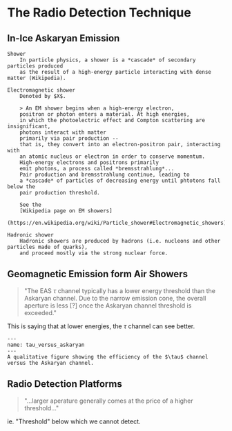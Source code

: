 # The Radio Detection Technique

## In-Ice Askaryan Emission

```{glossary}
Shower
    In particle physics, a shower is a *cascade* of secondary particles produced
    as the result of a high-energy particle interacting with dense matter (Wikipedia).

Electromagnetic shower
    Denoted by $X$.

    > An EM shower begins when a high-energy electron, 
    positron or photon enters a material. At high energies,
    in which the photoelectric effect and Compton scattering are insignificant,
    photons interact with matter
    primarily via pair production -- 
    that is, they convert into an electron-positron pair, interacting with
    an atomic nucleus or electron in order to conserve momentum. 
    High-energy electrons and positrons primarily
    emit photons, a process called *bremsstrahlung*...
    Pair production and bremsstrahlung continue, leading to
    a *cascade* of particles of decreasing energy until phtotons fall below the 
    pair production threshold.

    See the 
    [Wikipedia page on EM showers]
    (https://en.wikipedia.org/wiki/Particle_shower#Electromagnetic_showers)

Hadronic shower
    Hadronic showers are produced by hadrons (i.e. nucleons and other particles made of quarks), 
    and proceed mostly via the strong nuclear force.
```



## Geomagnetic Emission form Air Showers

> "The EAS $\tau$ channel typically has a lower energy threshold than the Askaryan channel. Due to
> the narrow emission cone, the overall aperture is less [?] once the Askaryan channel threshold is
> exceeded."

This is saying that at lower energies, the $\tau$ channel can see better.

```{figure} img/pueo_white_ch3_f1.png
---
name: tau_versus_askaryan
---
A qualitative figure showing the efficiency of the $\tau$ channel versus the Askaryan channel.
```


## Radio Detection Platforms

> "...larger aperature generally comes at the price of a higher threshold..."

ie. "Threshold" below which we cannot detect.



